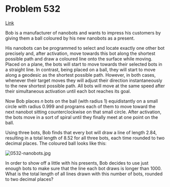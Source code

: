 # Problem 532

[Link](https://projecteuler.net/problem=532)

Bob is a manufacturer of nanobots and wants to impress his customers by giving them a ball coloured by his new nanobots as a present.

His nanobots can be programmed to select and locate exactly one other bot precisely and, after activation, move towards this bot along the shortest possible path and draw a coloured line onto the surface while moving. Placed on a plane, the bots will start to move towards their selected bots in a straight line. In contrast, being placed on a ball, they will start to move along a geodesic as the shortest possible path. However, in both cases, whenever their target moves they will adjust their direction instantaneously to the new shortest possible path. All bots will move at the same speed after their simultaneous activation until each bot reaches its goal.

Now Bob places $n$ bots on the ball (with radius $1$) equidistantly on a small circle with radius $0.999$ and programs each of them to move toward the next nanobot sitting counterclockwise on that small circle. After activation, the bots move in a sort of spiral until they finally meet at one point on the ball.

Using three bots, Bob finds that every bot will draw a line of length $2.84$, resulting in a total length of $8.52$ for all three bots, each time rounded to two decimal places. The coloured ball looks like this:

![0532-nanobots.jpg](resources/images/0532-nanobots.jpg?1678992054)

In order to show off a little with his presents, Bob decides to use just enough bots to make sure that the line each bot draws is longer than $1000$. What is the total length of all lines drawn with this number of bots, rounded to two decimal places?
